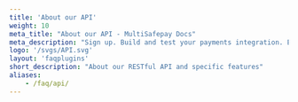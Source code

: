 ```yaml
---
title: 'About our API'
weight: 10
meta_title: "About our API - MultiSafepay Docs"
meta_description: "Sign up. Build and test your payments integration. Explore our products and services. Use our API Reference, SDKs, and wrappers. Get support."
logo: '/svgs/API.svg'
layout: 'faqplugins'
short_description: "About our RESTful API and specific features"
aliases:
    - /faq/api/
---
```

